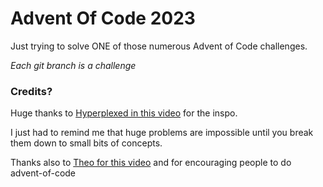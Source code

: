 # Advent Of Code 2023

Just trying to solve ONE of those numerous Advent of Code challenges.

_Each git branch is a challenge_

### Credits?

Huge thanks to [Hyperplexed in this video](https://youtu.be/G9207EJySaA?si=aM-FxiBY6gzv_z4X) for the inspo. 

I just had to remind me that huge problems are impossible until you break them down to small bits of concepts.

Thanks also to [Theo for this video](https://youtu.be/ddLbE9aGHno?si=YDxlVDK0rOeTU_XK) and for encouraging people to do advent-of-code

